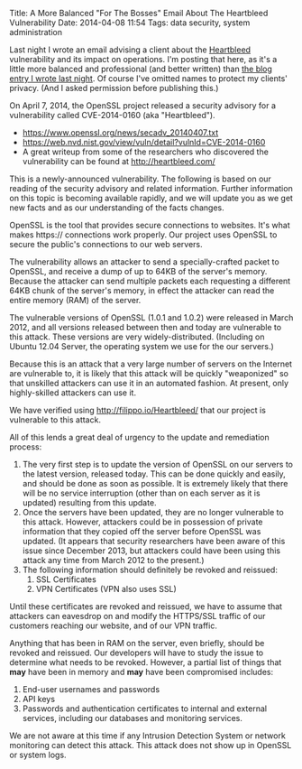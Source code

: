 Title: A More Balanced "For The Bosses" Email About The Heartbleed Vulnerability
Date: 2014-04-08 11:54
Tags: data security, system administration

Last night I wrote an email advising a client about the
[Heartbleed](http://heartbleed.com/) vulnerability and its impact on
operations. I'm posting that here, as it's a little more balanced and
professional (and better written) than [the blog entry I wrote last
night](/2014/04/07/heartbleed-openssl-vulnerability-and-ubuntu-12-04-precise-servers/ "Heartbleed OpenSSL Vulnerability and Ubuntu 12.04 Precise Servers").
Of course I've omitted names to protect my clients' privacy. (And I
asked permission before publishing this.)


On April 7, 2014, the OpenSSL project released a security advisory for a
vulnerability called CVE-2014-0160 (aka "Heartbleed").

-   <https://www.openssl.org/news/secadv_20140407.txt>
-   <https://web.nvd.nist.gov/view/vuln/detail?vulnId=CVE-2014-0160>
-   A great writeup from some of the researchers who discovered the
    vulnerability can be found at <http://heartbleed.com/>

This is a newly-announced vulnerability. The following is based on our
reading of the security advisory and related information. Further
information on this topic is becoming available rapidly, and we will
update you as we get new facts and as our understanding of the facts
changes.

OpenSSL is the tool that provides secure connections to websites. It's
what makes https:// connections work properly. Our project uses OpenSSL
to secure the public's connections to our web servers.

The vulnerability allows an attacker to send a specially-crafted packet
to OpenSSL, and receive a dump of up to 64KB of the server's memory.
Because the attacker can send multiple packets each requesting a
different 64KB chunk of the server's memory, in effect the attacker can
read the entire memory (RAM) of the server.

The vulnerable versions of OpenSSL (1.0.1 and 1.0.2) were released in
March 2012, and all versions released between then and today are
vulnerable to this attack. These versions are very widely-distributed.
(Including on Ubuntu 12.04 Server, the operating system we use for the
our servers.)

Because this is an attack that a very large number of servers on the
Internet are vulnerable to, it is likely that this attack will be
quickly "weaponized" so that unskilled attackers can use it in an
automated fashion. At present, only highly-skilled attackers can use it.

We have verified using <http://filippo.io/Heartbleed/> that our project
is vulnerable to this attack.

All of this lends a great deal of urgency to the update and remediation
process:

1.  The very first step is to update the version of OpenSSL on our
    servers to the latest version, released today. This can be done
    quickly and easily, and should be done as soon as possible. It is
    extremely likely that there will be no service interruption (other
    than on each server as it is updated) resulting from this update.
2.  Once the servers have been updated, they are no longer vulnerable to
    this attack. However, attackers could be in possession of private
    information that they copied off the server before OpenSSL was
    updated. (It appears that security researchers have been aware of
    this issue since December 2013, but attackers could have been using
    this attack any time from March 2012 to the present.)
3.  The following information should definitely be revoked and reissued:
    1.   SSL Certificates
    2.   VPN Certificates (VPN also uses SSL)

Until these certificates are revoked and reissued, we have to assume
that attackers can eavesdrop on and modify the HTTPS/SSL traffic of our
customers reaching our website, and of our VPN traffic.

Anything that has been in RAM on the server, even briefly, should be
revoked and reissued. Our developers will have to study the issue to
determine what needs to be revoked. However, a partial list of things
that **may** have been in memory and **may** have been compromised
includes:

1.   End-user usernames and passwords
2.   API keys
3.   Passwords and authentication certificates to internal and external
     services, including our databases and monitoring services.

We are not aware at this time if any Intrusion Detection System or
network monitoring can detect this attack. This attack does not show up
in OpenSSL or system logs.

 

